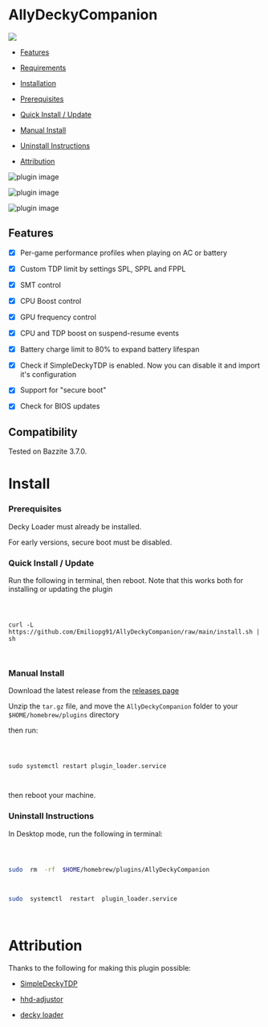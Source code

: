 
  

# AllyDeckyCompanion

  

  

[![](https://img.shields.io/github/downloads/Emiliopg91/AllyDeckyCompanion/total.svg)](https://github.com/Emiliopg91/AllyDeckyCompanion/releases)
  

  

- [Features](#features)

  

- [Requirements](#requirements)

  

- [Installation](#install)

  

- [Prerequisites](#prerequisites)

  

- [Quick Install / Update](#quick-install--update)

  

- [Manual Install](#manual-install)

  

- [Uninstall Instructions](#uninstall-instructions)

  

- [Attribution](#attribution)

  

  

![plugin image](./img/performance.png)

![plugin image](./img/settings.png)

![plugin image](./img/system.png)

 
  

  

## Features

  

  
- [X]  Per-game performance profiles when playing on AC or battery
  

- [X] Custom TDP limit by settings SPL, SPPL and FPPL
  

- [X] SMT control

  

- [X] CPU Boost control

- [X] GPU frequency control
  

- [X] CPU and TDP boost on suspend-resume events

  

- [X] Battery charge limit to 80% to expand battery lifespan


- [X] Check if SimpleDeckyTDP is enabled. Now you can disable it and import it's configuration


- [X] Support for "secure boot"


- [X] Check for BIOS updates

  

  

## Compatibility

  

  

Tested on Bazzite 3.7.0.

  

  

# Install

  

### Prerequisites

  

Decky Loader must already be installed.

  

For early versions, secure boot must be disabled.

  

  

### Quick Install / Update

  

  

Run the following in terminal, then reboot. Note that this works both for installing or updating the plugin

  

  

```

  

curl -L https://github.com/Emiliopg91/AllyDeckyCompanion/raw/main/install.sh | sh

  

```

  

  

### Manual Install

  

  

Download the latest release from the [releases page](https://github.com/Emiliopg91/AllyDeckyCompanion/releases)

  

  

Unzip the `tar.gz` file, and move the `AllyDeckyCompanion` folder to your `$HOME/homebrew/plugins` directory

  

  

then run:

  

  

```

  

sudo systemctl restart plugin_loader.service

  

```

  

  

then reboot your machine.

  

  

### Uninstall Instructions

  

  

In Desktop mode, run the following in terminal:

  

  

```bash

  

sudo  rm  -rf  $HOME/homebrew/plugins/AllyDeckyCompanion

  

sudo  systemctl  restart  plugin_loader.service

  

```

  

  


# Attribution

  

  

Thanks to the following for making this plugin possible:

  

- [SimpleDeckyTDP](https://github.com/aarron-lee/SimpleDeckyTDP)

  

  

- [hhd-adjustor](https://github.com/hhd-dev/adjustor/)

  


- [decky loader](https://github.com/SteamDeckHomebrew/decky-loader/)
